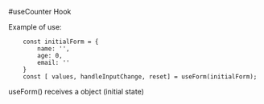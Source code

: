 #useCounter Hook

Example of use:

```
    const initialForm = {
        name: '',
        age: 0,
        email: ''
    }
    const [ values, handleInputChange, reset] = useForm(initialForm);
```

useForm() receives a object (initial state)